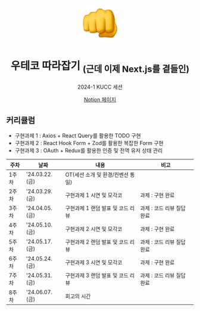 <div align="center">
  <img src="profile/readme-assets/fist.png" width="100" height="100" />
  <h1>우테코 따라잡기 <sub>(근데 이제 Next.js를 곁들인)<sub></h1>
  <p>2024-1 KUCC 세션<p>
  <a href="https://yopark.notion.site/Next-js-ae89c879b8f948f4a3c841d317fa7849">Notion 페이지</a>
</div>

## 커리큘럼

- 구현과제 1 : Axios + React Query를 활용한 TODO 구현
- 구현과제 2 : React Hook Form + Zod를 활용한 복잡한 Form 구현
- 구현과제 3 : OAuth + Redux를 활용한 인증 및 전역 유저 상태 관리

| 주차  | 날짜       | 내용                                                        | 비고                                |
| ----- | ---------- | ----------------------------------------------------------- | ----------------------------------- |
| 1주차 | '24.03.22.(금) | OT(세션 소개 및 환경/컨벤션 통일)                               |                                     |
| 2주차 | '24.03.29.(금) | 구현과제 1 시연 및 모각코                                   | 과제 : 구현 완료                    |
| 3주차 | '24.04.05.(금) | 구현과제 1 랜덤 발표 및 코드 리뷰 | 과제 : 코드 리뷰 질답 완료 |
| 4주차 | '24.05.10.(금) | 구현과제 2 시연 및 모각코                                   | 과제 : 구현 완료                    |
| 5주차 | '24.05.17.(금) | 구현과제 2 랜덤 발표 및 코드 리뷰 | 과제 : 코드 리뷰 질답 완료 |
| 6주차 | '24.05.24.(금) | 구현과제 3 시연 및 모각코                                   | 과제 : 구현 완료                    |
| 7주차 | '24.05.31.(금) | 구현과제 3 랜덤 발표 및 코드 리뷰 | 과제 : 코드 리뷰 질답 완료 |
| 8주차 | '24.06.07.(금) | 회고의 시간                                                 |                                     |
